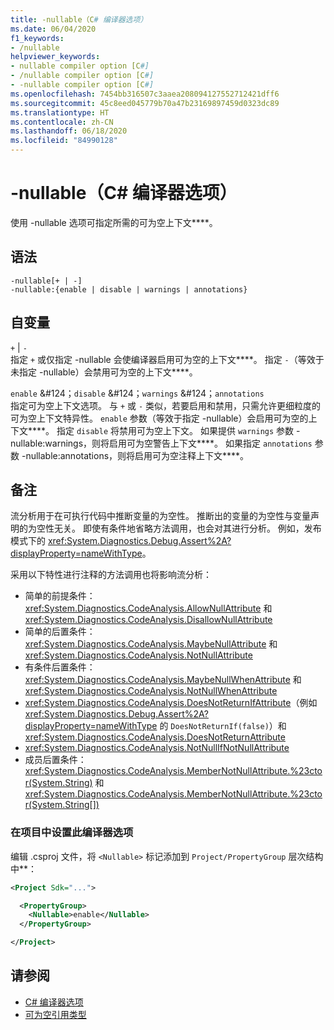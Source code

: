 ```yaml
---
title: -nullable（C# 编译器选项）
ms.date: 06/04/2020
f1_keywords:
- /nullable
helpviewer_keywords:
- nullable compiler option [C#]
- /nullable compiler option [C#]
- -nullable compiler option [C#]
ms.openlocfilehash: 7454bb316507c3aaea208094127552712421dff6
ms.sourcegitcommit: 45c8eed045779b70a47b23169897459d0323dc89
ms.translationtype: HT
ms.contentlocale: zh-CN
ms.lasthandoff: 06/18/2020
ms.locfileid: "84990128"
---
```

# <a name="-nullable-c-compiler-options"></a>-nullable（C# 编译器选项）

使用 -nullable 选项可指定所需的可为空上下文****。

## <a name="syntax"></a>语法

```console
-nullable[+ | -]
-nullable:{enable | disable | warnings | annotations}
```

## <a name="arguments"></a>自变量

`+` &#124; `-`  
指定 `+` 或仅指定 -nullable 会使编译器启用可为空的上下文****。 指定 `-`（等效于未指定 -nullable）会禁用可为空的上下文****。

`enable` &#124；`disable` &#124；`warnings` &#124；`annotations`  
指定可为空上下文选项。 与 `+` 或 `-` 类似，若要启用和禁用，只需允许更细粒度的可为空上下文特异性。 `enable` 参数（等效于指定 -nullable）会启用可为空的上下文****。 指定 `disable` 将禁用可为空上下文。 如果提供 `warnings` 参数 -nullable:warnings，则将启用可为空警告上下文****。 如果指定 `annotations` 参数 -nullable:annotations，则将启用可为空注释上下文****。

## <a name="remarks"></a>备注

流分析用于在可执行代码中推断变量的为空性。 推断出的变量的为空性与变量声明的为空性无关。 即使有条件地省略方法调用，也会对其进行分析。 例如，发布模式下的 <xref:System.Diagnostics.Debug.Assert%2A?displayProperty=nameWithType>。

采用以下特性进行注释的方法调用也将影响流分析：

- 简单的前提条件：<xref:System.Diagnostics.CodeAnalysis.AllowNullAttribute> 和 <xref:System.Diagnostics.CodeAnalysis.DisallowNullAttribute>
- 简单的后置条件：<xref:System.Diagnostics.CodeAnalysis.MaybeNullAttribute> 和 <xref:System.Diagnostics.CodeAnalysis.NotNullAttribute>
- 有条件后置条件：<xref:System.Diagnostics.CodeAnalysis.MaybeNullWhenAttribute> 和 <xref:System.Diagnostics.CodeAnalysis.NotNullWhenAttribute>
- <xref:System.Diagnostics.CodeAnalysis.DoesNotReturnIfAttribute>（例如 <xref:System.Diagnostics.Debug.Assert%2A?displayProperty=nameWithType> 的 `DoesNotReturnIf(false)`）和 <xref:System.Diagnostics.CodeAnalysis.DoesNotReturnAttribute>
- <xref:System.Diagnostics.CodeAnalysis.NotNullIfNotNullAttribute>
- 成员后置条件：<xref:System.Diagnostics.CodeAnalysis.MemberNotNullAttribute.%23ctor(System.String)> 和 <xref:System.Diagnostics.CodeAnalysis.MemberNotNullAttribute.%23ctor(System.String[])>

### <a name="to-set-this-compiler-option-in-a-project"></a>在项目中设置此编译器选项

编辑 .csproj 文件，将 `<Nullable>` 标记添加到 `Project/PropertyGroup` 层次结构中**：

```xml
<Project Sdk="...">

  <PropertyGroup>
    <Nullable>enable</Nullable>
  </PropertyGroup>

</Project>
```

## <a name="see-also"></a>请参阅

- [C# 编译器选项](./index.md)
- [可为空引用类型](../../nullable-references.md)
